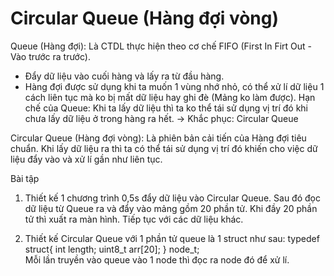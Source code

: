 
# Circular Queue (Hàng đợi vòng)

Queue (Hàng đợi): Là CTDL thực hiện theo cơ chế FIFO (First In Firt Out - Vào trước ra trước).      
- Đẩy dữ liệu vào cuối hàng và lấy ra từ đầu hàng.    
- Hàng đợi được sử dụng khi ta muốn 1 vùng nhớ nhỏ, có thể xử lí dữ liệu 1 cách liên tục mà ko bị mất dữ liệu hay ghi đè (Mảng ko làm được).
Hạn chế của Queue: Khi ta lấy dữ liệu thì ta ko thể tái sử dụng vị trí đó khi chưa lấy dữ liệu ở trong hàng ra hết.
-> Khắc phục: Circular Queue

Circular Queue (Hàng đợi vòng): Là phiên bản cải tiến của Hàng đợi tiêu chuẩn. Khi lấy dữ liệu ra thì ta có thể tái sử dụng vị trí đó khiến cho việc dữ liệu đẩy vào và xử lí gần như liên tục.


Bài tập
1. Thiết kế 1 chương trình 0,5s đẩy dữ liệu vào Circular Queue. Sau đó đọc dữ liệu từ Queue ra và đẩy vào mảng gồm 20 phần tử.
Khi đầy 20 phần tử thì xuất ra màn hình. Tiếp tục với các dữ liệu khác.     

2. Thiết kế Circular Queue với 1 phần tử queue là 1 struct như sau: 
typedef struct{
    int length;
    uint8_t arr[20];
} node_t;   
Mỗi lần truyền vào queue vào 1 node thì đọc ra node đó để xử lí.